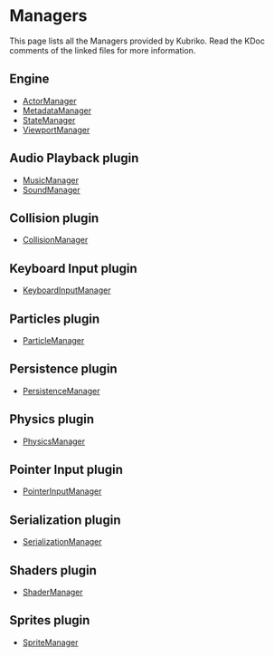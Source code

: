 # Managers
This page lists all the Managers provided by Kubriko.
Read the KDoc comments of the linked files for more information.

## Engine
- [ActorManager](https://github.com/pandulapeter/kubriko/blob/main/engine/src/commonMain/kotlin/com/pandulapeter/kubriko/manager/ActorManager.kt)
- [MetadataManager](https://github.com/pandulapeter/kubriko/blob/main/engine/src/commonMain/kotlin/com/pandulapeter/kubriko/manager/MetadataManager.kt)
- [StateManager](https://github.com/pandulapeter/kubriko/blob/main/engine/src/commonMain/kotlin/com/pandulapeter/kubriko/manager/StateManager.kt)
- [ViewportManager](https://github.com/pandulapeter/kubriko/blob/main/engine/src/commonMain/kotlin/com/pandulapeter/kubriko/manager/ViewportManager.kt)

## Audio Playback plugin
- [MusicManager](https://github.com/pandulapeter/kubriko/blob/main/plugins/audio-playback/src/commonMain/kotlin/com/pandulapeter/kubriko/audioPlayback/MusicManager.kt)
- [SoundManager](https://github.com/pandulapeter/kubriko/blob/main/plugins/audio-playback/src/commonMain/kotlin/com/pandulapeter/kubriko/audioPlayback/SoundManager.kt)

## Collision plugin
- [CollisionManager](https://github.com/pandulapeter/kubriko/blob/main/plugins/collision/src/commonMain/kotlin/com/pandulapeter/kubriko/collision/CollisionManager.kt)

## Keyboard Input plugin
- [KeyboardInputManager](https://github.com/pandulapeter/kubriko/blob/main/plugins/keyboard-input/src/commonMain/kotlin/com/pandulapeter/kubriko/keyboardInput/KeyboardInputManager.kt)

## Particles plugin
- [ParticleManager](https://github.com/pandulapeter/kubriko/blob/main/plugins/particles/src/commonMain/kotlin/com/pandulapeter/kubriko/particles/ParticleManager.kt)

## Persistence plugin
- [PersistenceManager](https://github.com/pandulapeter/kubriko/blob/main/plugins/persistence/src/commonMain/kotlin/com/pandulapeter/kubriko/persistence/PersistenceManager.kt)

## Physics plugin
- [PhysicsManager](https://github.com/pandulapeter/kubriko/blob/main/plugins/physics/src/commonMain/kotlin/com/pandulapeter/kubriko/physics/PhysicsManager.kt)

## Pointer Input plugin
- [PointerInputManager](https://github.com/pandulapeter/kubriko/blob/main/plugins/pointer-input/src/commonMain/kotlin/com/pandulapeter/kubriko/pointerInput/PointerInputManager.kt)

## Serialization plugin
- [SerializationManager](https://github.com/pandulapeter/kubriko/blob/main/plugins/serialization/src/commonMain/kotlin/com/pandulapeter/kubriko/serialization/SerializationManager.kt)

## Shaders plugin
- [ShaderManager](https://github.com/pandulapeter/kubriko/blob/main/plugins/shaders/src/commonMain/kotlin/com/pandulapeter/kubriko/shaders/ShaderManager.kt)

## Sprites plugin
- [SpriteManager](https://github.com/pandulapeter/kubriko/blob/main/plugins/sprites/src/commonMain/kotlin/com/pandulapeter/kubriko/sprites/SpriteManager.kt)